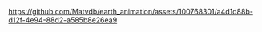 


https://github.com/Matvdb/earth_animation/assets/100768301/a4d1d88b-d12f-4e94-88d2-a585b8e26ea9


